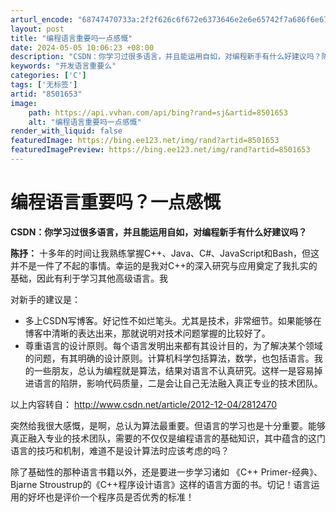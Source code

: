 ```yaml
---
arturl_encode: "68747470733a:2f2f626c6f672e6373646e2e6e65742f7a686f6e676a6c696e:672f61727469636c652f64657461696c732f38353031363533"
layout: post
title: "编程语言重要吗一点感慨"
date: 2024-05-05 10:06:23 +08:00
description: "CSDN：你学习过很多语言，并且能运用自如，对编程新手有什么好建议吗？陈抒：十多年的"
keywords: "开发语言重要么"
categories: ['C']
tags: ['无标签']
artid: "8501653"
image:
    path: https://api.vvhan.com/api/bing?rand=sj&artid=8501653
    alt: "编程语言重要吗一点感慨"
render_with_liquid: false
featuredImage: https://bing.ee123.net/img/rand?artid=8501653
featuredImagePreview: https://bing.ee123.net/img/rand?artid=8501653
---
```


# 编程语言重要吗？一点感慨

**CSDN：你学习过很多语言，并且能运用自如，对编程新手有什么好建议吗？**

**陈抒：**
十多年的时间让我熟练掌握C++、Java、C#、JavaScript和Bash，但这并不是一件了不起的事情。幸运的是我对C++的深入研究与应用奠定了我扎实的基础，因此有利于学习其他高级语言。我

对新手的建议是：

* 多上CSDN写博客。好记性不如烂笔头。尤其是技术，非常细节。如果能够在博客中清晰的表达出来，那就说明对技术问题掌握的比较好了。
* 尊重语言的设计原则。每个语言发明出来都有其设计目的，为了解决某个领域的问题，有其明确的设计原则。计算机科学包括算法，数学，也包括语言。我的一些朋友，总认为编程就是算法，结果对语言不认真研究。这样一是容易掉进语言的陷阱，影响代码质量，二是会让自己无法融入真正专业的技术团队。

以上内容转自：
<http://www.csdn.net/article/2012-12-04/2812470>

突然给我很大感慨，是啊，总认为算法最重要。但语言的学习也是十分重要。能够真正融入专业的技术团队，需要的不仅仅是编程语言的基础知识，其中蕴含的这门语言的技巧和机制，难道不是设计算法时应该考虑的吗？

除了基础性的那种语言书籍以外，还是要进一步学习诸如
《C++ Primer-经典》、Bjarne Stroustrup的《C++程序设计语言》这样的语言方面的书。切记！语言运用的好坏也是评价一个程序员是否优秀的标准！
